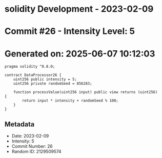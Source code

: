 ﻿# solidity Development - 2023-02-09
# Commit #26 - Intensity Level: 5
# Generated on: 2025-06-07 10:12:03
```solidity
pragma solidity ^0.8.0;

contract DataProcessor26 {
    uint256 public intensity = 5;
    uint256 private randomSeed = 856283;

    function processValue(uint256 input) public view returns (uint256) {
        return input * intensity + randomSeed % 100;
    }
}
```
## Metadata
- Date: 2023-02-09
- Intensity: 5
- Commit Number: 26
- Random ID: 2129509574
